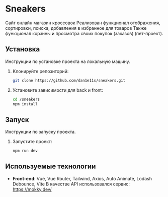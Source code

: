 # Sneakers

Сайт онлайн магазин кроссовок
Реализован функционал отображения, сортировки, поиска, добавления в избранное для товаров
Также функционал корзины и просмотра своих покупок (заказов)
(пет-проект).

## Установка

Инструкции по установке проекта на локальную машину.

1. Клонируйте репозиторий:

   ```bash
   git clone https://github.com/dan1e11s/sneakers.git
   ```

2. Установите зависимости для back и front:

   ```bash
   cd /sneakers
   npm install
   ```

## Запуск

Инструкции по запуску проекта.

1. Запустите проект:

   ```bash
   npm run dev
   ```

## Используемые технологии

- **Front-end**: Vue, Vue Router, Tailwind, Axios, Auto Animate, Lodash Debounce, Vite
  В качестве API использовался сервис: https://mokky.dev/
